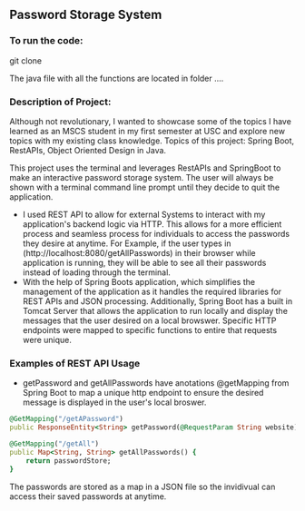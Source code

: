 ## Password Storage System


### To run the code:

git clone 

The java file with all the functions are located in folder ....


### Description of Project:
Although not revolutionary, I wanted to showcase some of the topics I have learned as an MSCS student in my first semester at USC and explore new topics with my existing class knowledge.
Topics of this project: Spring Boot, RestAPIs, Object Oriented Design in Java.


This project uses the terminal and leverages RestAPIs and SpringBoot to make an interactive password storage system. The user will always be shown with a terminal command line prompt until they decide to quit the application. 

- I used REST API to allow for external Systems to interact with my application's backend logic via HTTP. This allows for a more efficient process and seamless process for individuals to access the passwords they desire at anytime.
For Example, if the user types in (http://localhost:8080/getAllPasswords) in their browser while application is running, they will be able to see all their passwords instead of loading through the terminal.
 - With the help of Spring Boots application, which simplifies the management of the application as it handles the required libraries for REST APIs and JSON processing. 
Additionally, Spring Boot has a built in Tomcat Server that allows the application to run locally and display the messages that the user desired on a local browswer. Specific HTTP endpoints were mapped to specific functions to entire that requests were unique.

### Examples of REST API Usage
- getPassword and getAllPasswords have anotations @getMapping from Spring Boot to map a unique http endpoint to ensure the desired message is displayed in the user's local broswer.
```ruby
@GetMapping("/getAPassword")
public ResponseEntity<String> getPassword(@RequestParam String website) {
```
```ruby
@GetMapping("/getAll")
public Map<String, String> getAllPasswords() {
    return passwordStore;
}
```
The passwords are stored as a map in a JSON file so the invidivual can access their saved passwords at anytime. 
